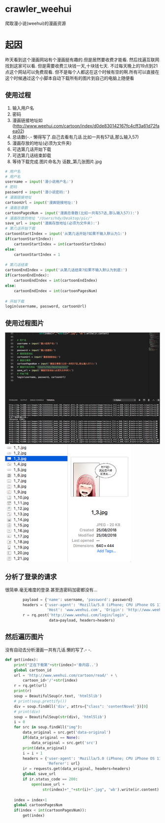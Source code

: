 # crawler_weehui
爬取漫小说(weehui)的漫画资源

# 起因

昨天看到这个漫画网站有个漫画挺有趣的.但是居然要收费才能看.
然后找遍互联网找到这家可以看.
但是需要收费三块钱一天,十块钱七天.
不过每天晚上的19点到21点这个网站可以免费观看.
但不是每个人都这在这个时候有空的啊.所有可以直接在这个时候通过这个小脚本自动下载所有的图片到自己的电脑上随便看

##  使用过程

1. 输入用户名
2. 密码
3. 漫画链接地址如(http://www.weehui.com/cartoon/index/d0de830142167fc4cff3a61d72faea02)
4. 总话数(-.- 懒得写了.自己去看有几话.比如一共有57话,那么输入57)
5. 漫画存放的地址(必须为文件夹)
6. 可选第几话开始下载
7. 可选第几话结束卸载
6. 等待下载完成.图片命名为 话数_第几张图片.jpg

``` python
# 用户名
# 用户名
username = input('漫小说用户名:')
# 密码
password = input('漫小说密码:')
# 漫画链接地址
cartoonUrl = input('漫画链接地址:')
# 漫画总章数
cartoonPagesNum = input('漫画总章数(比如一共有57话,那么输入57)):')
# 漫画存放的地址 "/Users/hdy/Desktop/pic/"
save_url = input('漫画存放地址(必须为文件夹):')
# 第几话开始下载
cartoonStartIndex = input('从第几话开始?如果不输入默认为1:')
if(cartoonStartIndex):
    cartoonStartIndex = int(cartoonStartIndex)
else:
    cartoonStartIndex = 1

# 第几话结束
cartoonEndIndex = input('从第几话结束?如果不输入默认为到底:')
if(cartoonEndIndex):
    cartoonEndIndex = int(cartoonEndIndex)
else:
    cartoonEndIndex = int(cartoonPagesNum)

# 开始下载
login(username, password, cartoonUrl)
```

## 使用过程图片
![下载中..](https://github.com/egdw/crawler_weehui/blob/master/show.jpg?raw=true)
![下载完成..](https://github.com/egdw/crawler_weehui/blob/master/main2.png?raw=true)

## 分析了登录的请求
很简单.毫无难度的登录.甚至连密码加密都没有...
``` python
        payload = {'name': username, 'password': password}
        headers = {'user-agent': 'Mozilla/5.0 (iPhone; CPU iPhone OS 11_0 like Mac OS X) AppleWebKit/604.1.38 (KHTML, like Gecko) Version/11.0 Mobile/15A372 Safari/604.1',
                   'Host': 'www.weehui.com', 'Origin': 'http://www.weehui.com', 'Referer': 'http://www.weehui.com/login/login'}
        r = rq.post('http://www.weehui.com/login/login',
                    data=payload, headers=headers)
```
## 然后遍历图片
没有自动去分析漫画一共有几话.懒的写了.- -.
```python
def get(index):
    print("正在下载第"+str(index)+'章内容..')
    global cartoon_id
    url = 'http://www.weehui.com/cartoon/read/' + \
        cartoon_id+'/'+str(index)
    r = rq.get(url)
    print(r)
    soup = BeautifulSoup(r.text, 'html5lib')
    # print(soup.prettify())
    div = soup.findAll('div', attrs={"class": 'contentNovel'})[0]
    # print(div)
    soup = BeautifulSoup(str(div), 'html5lib')
    i = 0
    for src in soup.findAll("img"):
        data_original = src.get('data-original')
        if(data_original == None):
            data_original = src.get('src')
        print(data_original)
        i = i + 1
        headers = {'user-agent': 'Mozilla/5.0 (iPhone; CPU iPhone OS 11_0 like Mac OS X) AppleWebKit/604.1.38 (KHTML, like Gecko) Version/11.0 Mobile/15A372 Safari/604.1',
                   'Referer': url}
        ir = requests.get(data_original, headers=headers)
        global save_url
        if ir.status_code == 200:
            open(save_url +
                 str(index)+"_"+str(i)+".jpg", 'wb').write(ir.content)

    index = index+1
    global cartoonPagesNum
    if(index < int(cartoonPagesNum)):
        get(index)

```